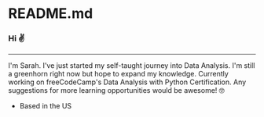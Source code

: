 # README.md
### Hi ✌️
-------------------------------
I'm Sarah. I've just started my self-taught journey into Data Analysis. I'm still a greenhorn right now but hope to expand my knowledge. Currently working on freeCodeCamp's Data Analysis with Python Certification. Any suggestions for more learning opportunities would be awesome! 🤓

  - Based in the US
<!--
**sarah-fuji/sarah-fuji** is a ✨ _special_ ✨ repository because its `README.md` (this file) appears on your GitHub profile.

Here are some ideas to get you started:

- 🔭 I’m currently working on ...
- 🌱 I’m currently learning ...
- 👯 I’m looking to collaborate on ...
- 🤔 I’m looking for help with ...
- 💬 Ask me about ...
- 📫 How to reach me: ...
- 😄 Pronouns: ...
- ⚡ Fun fact: ...
-->
